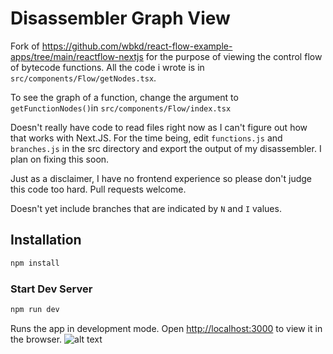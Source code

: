 # Disassembler Graph View

Fork of https://github.com/wbkd/react-flow-example-apps/tree/main/reactflow-nextjs for the purpose of viewing the control flow of bytecode functions. All the code i wrote is in `src/components/Flow/getNodes.tsx`.

To see the graph of a function, change the argument to `getFunctionNodes()`in `src/components/Flow/index.tsx`

Doesn't really have code to read files right now as I can't figure out how that works with Next.JS. For the time being, edit `functions.js` and `branches.js` in the src directory and export the output of my disassembler. I plan on fixing this soon.

Just as a disclaimer, I have no frontend experience so please don't judge this code too hard. Pull requests welcome.

Doesn't yet include branches that are indicated by `N` and `I` values.

## Installation

```sh
npm install
```

### Start Dev Server

```sh
npm run dev
```

Runs the app in development mode. Open [http://localhost:3000](http://localhost:3000) to view it in the browser.
![alt text](https://github.com/umasii/disassembler-graph-view/blob/main/example.jpeg?raw=true)

